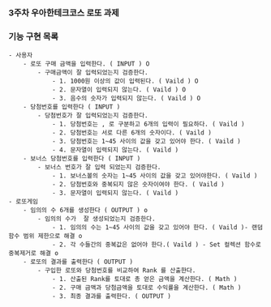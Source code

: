 ### 3주차 우아한테크코스 로또 과제

### 기능 구현 목록
	- 사용자
		- 로또 구매 금액을 입력한다. ( INPUT ) O
			- 구매금액이 잘 입력되었는지 검증한다.
				- 1. 1000원 이상의 값이 입력된다. ( Vaild ) O 
				- 2. 문자열이 입력되지 않는다. ( Vaild ) O
				- 3. 음수의 숫자가 입력되지 않는다. ( Vaild ) O
		- 당첨번호를 입력한다 ( INPUT ) 
			- 당첨번호가 잘 입력되었는지 검증한다.
				- 1. 당첨번호는 , 로 구분하고 6개의 입력이 필요하다. ( Vaild )
				- 2. 당첨번호는 서로 다른 6개의 숫자이다. ( Vaild ) 
				- 3. 당첨번호는 1~45 사이의 값을 갖고 있어야 한다. ( Vaild )
				- 4. 문자열이 입력되지 않는다. ( Vaild )
		- 보너스 당첨번호를 입력한다 ( INPUT ) 
			- 보너스 번호가 잘 입력 되었는지 검증한다.
				- 1. 보너스볼의 숫자는 1~45 사이의 값을 갖고 있어야한다. ( Vaild )
				- 2. 당첨번호와 중복되지 않은 숫자이여야 한다. ( Vaild )
				- 3. 문자열이 입력되지 않는다. ( Vaild )
	- 로또게임
		- 임의의 수 6개를 생성한다 ( OUTPUT ) o
			- 임의의 수가  잘 생성되었는지 검증한다.
				- 1. 임의의 수는 1~45 사이의 값을 갖고 있어야 한다. ( Vaild )- 랜덤함수 범위 제한으로 해결 o
				- 2. 각 수들간의 중복값은 없어야 한다.( Vaild ) - Set 컬렉션 함수로 중복제거로 해결 o 
		- 로또의 결과를 출력한다 ( OUTPUT )
			- 구입한 로또와 당첨번호를 비교하여 Rank 를 산출한다.
				- 1. 산출된 Rank를 토대로 총 얻은 금액을 계산한다. ( Math )
				- 2. 구매 금액과 당첨금액을 토대로 수익률을 계산한다. ( Math )
				- 3. 최종 결과를 출력한다. ( OUTPUT )
				
	